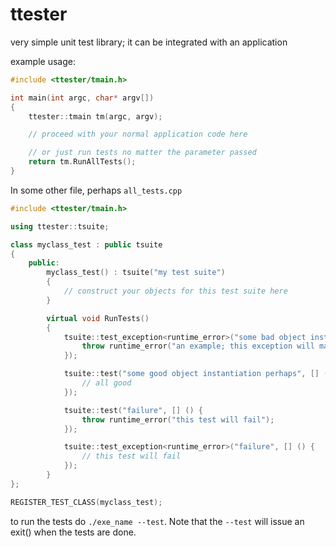 ttester
===

very simple unit test library; it can be integrated with an application

example usage:


```C++
#include <ttester/tmain.h>

int main(int argc, char* argv[])
{
	ttester::tmain tm(argc, argv);

	// proceed with your normal application code here

	// or just run tests no matter the parameter passed
	return tm.RunAllTests();
}
```

In some other file, perhaps `all_tests.cpp`
```C++
#include <ttester/tmain.h>

using ttester::tsuite;

class myclass_test : public tsuite
{
	public:
		myclass_test() : tsuite("my test suite")
		{
			// construct your objects for this test suite here
		}

		virtual void RunTests()
		{
			tsuite::test_exception<runtime_error>("some bad object instantiation perhaps", [] () {
				throw runtime_error("an example; this exception will make this test pass");
			});

			tsuite::test("some good object instantiation perhaps", [] () {
				// all good
			});

			tsuite::test("failure", [] () {
				throw runtime_error("this test will fail");
			});

			tsuite::test_exception<runtime_error>("failure", [] () {
				// this test will fail
			});
		}
};

REGISTER_TEST_CLASS(myclass_test);
```

to run the tests do `./exe_name --test`. Note that the `--test` will issue an exit() when the tests are done.
